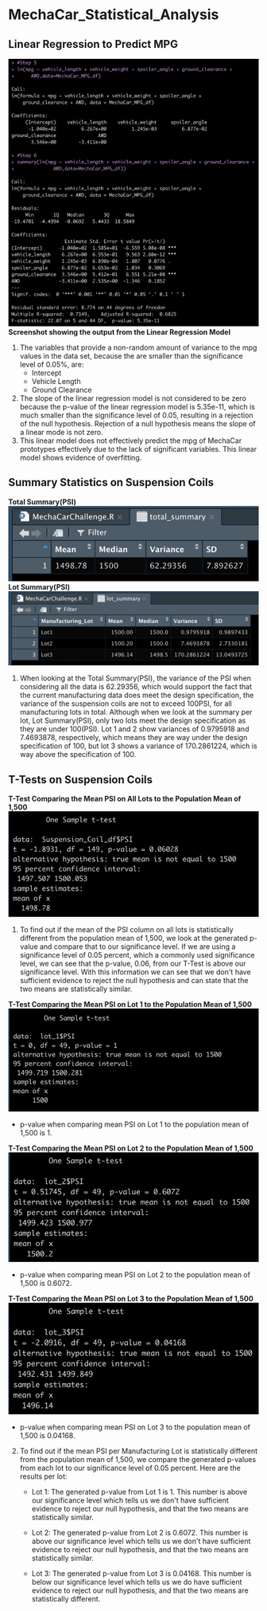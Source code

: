 # MechaCar_Statistical_Analysis
## Linear Regression to Predict MPG
![Output of Linear Regression Model](/Images/LinearRegressionOutput.png)
**Screenshot showing the output from the Linear Regression Model**
1. The variables that provide a non-random amount of variance to the mpg values in the data set, because the are smaller than the significance level of 0.05%, are:
    - Intercept
    - Vehicle Length
    - Ground Clearance
2. The slope of the linear regression model is not considered to be zero because the p-value of the linear regression model is 5.35e-11, which is much smaller than the significance level of 0.05, resulting in a rejection of the null hypothesis. Rejection of a null hypothesis means the slope of a linear mode is not zero.
3. This linear model does not effectively predict the mpg of MechaCar prototypes effectively due to the lack of significant variables. This linear model shows evidence of overfitting.

## Summary Statistics on Suspension Coils
**Total Summary(PSI)**
![Total Summary(PSI)](/Images/MechaCar_Total_Summary.png)
**Lot Summary(PSI)**
![Lot Summary(PSI)](/Images/MechaCar_Lot_Summary.png)
1. When looking at the Total Summary(PSI), the variance of the PSI when considering all the data is 62.29356, which would support the fact that the current manufacturing data does meet the design specification, the variance of the suspension coils are not to exceed 100PSI, for all manufacturing lots in total. Although when we look at the summary per lot, Lot Summary(PSI), only two lots meet the design specification as they are under 100(PSI). Lot 1 and 2 show variances of 0.9795918 and 7.4693878, respectively, which means they are way under the design specification of 100, but lot 3 shows a variance of 170.2861224, which is way above the specification of 100.

## T-Tests on Suspension Coils
**T-Test Comparing the Mean PSI on All Lots to the Population Mean of 1,500**
![Finding if Mean PSI Across All Mfg Lots is Statistically Different from the Population Mean of 1,500](/Images/T_Test_PSI_All_Mfg.png)
1. To find out if the mean of the PSI column on all lots is statistically different from the population mean of 1,500, we look at the generated p-value and compare that to our significance level. If we are using a significance level of 0.05 percent, which a commonly used significance level, we can see that the p-value, 0.06, from our T-Test is above our significance level. With this information we can see that we don't have sufficient evidence to reject the null hypothesis and can state that the two means are statistically similar.

**T-Test Comparing the Mean PSI on Lot 1 to the Population Mean of 1,500**
![Finding if Mean PSI on Lot 1 is Statistically Different from the Population Mean of 1,500](/Images/Lot_1_TTest_PSI.png)
- p-value when comparing mean PSI on Lot 1 to the population mean of 1,500 is 1.

**T-Test Comparing the Mean PSI on Lot 2 to the Population Mean of 1,500**
![Finding if Mean PSI on Lot 2 is Statistically Different from the Population Mean of 1,500](/Images/Lot_2_TTest_PSI.png)
- p-value when comparing mean PSI on Lot 2 to the population mean of 1,500 is 0.6072.

**T-Test Comparing the Mean PSI on Lot 3 to the Population Mean of 1,500**
![Finding if Mean PSI on Lot 3 is Statistically Different from the Population Mean of 1,500](/Images/Lot_3_TTest_PSI.png)
- p-value when comparing mean PSI on Lot 3 to the population mean of 1,500 is 0.04168.

2. To find out if the mean PSI per Manufacturing Lot is statistically different from the population mean of 1,500, we compare the generated p-values from each lot to our significance level of 0.05 percent. Here are the results per lot:
    - Lot 1: The generated p-value from Lot 1 is 1. This number is above our significance level which tells us we don't have sufficient evidence to reject our null hypothesis, and that the two means are statistically similar.

    - Lot 2: The generated p-value from Lot 2 is 0.6072. This number is above our significance level which tells us we don't have sufficient evidence to reject our null hypothesis, and that the two means are statistically similar.

    - Lot 3: The generated p-value from Lot 3 is 0.04168. This number is below our significance level which tells us we do have sufficient evidence to reject our null hypothesis, and that the two means are statistically different.